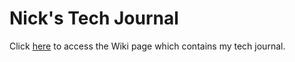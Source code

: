 
# Nick's Tech Journal

Click [here](https://github.com/nxriv/techjournal/wiki) to access the Wiki page which contains my tech journal.

